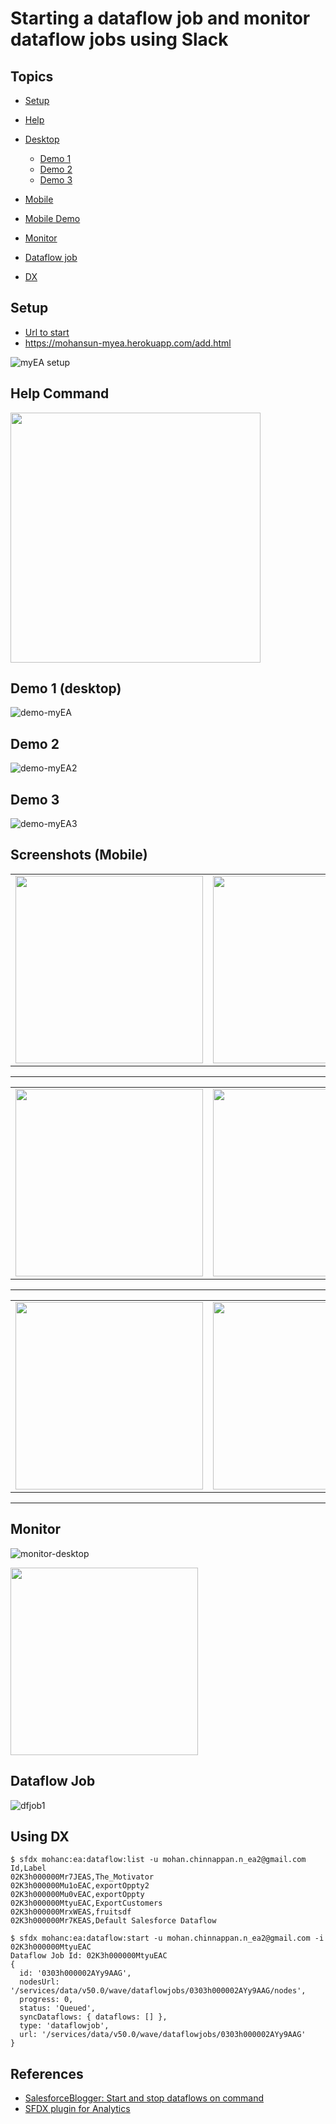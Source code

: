 # Starting a dataflow job and monitor dataflow jobs using Slack 


## Topics
- [Setup](#setup)
- [Help](#help)


- [Desktop](#desktop)
    - [Demo 1](#demo1)
    - [Demo 2](#demo2)
    - [Demo 3](#demo3)



- [Mobile](#mobile)
- [Mobile Demo](https://mohan-chinnappan-n2.github.io/2020/myEAMobile.html)

- [Monitor](#monitor)
- [Dataflow job](#dfjob)

- [DX](#dx)


<a name="setup"></a>
## Setup
- [Url to start](https://mohansun-myea.herokuapp.com/add.html)
- https://mohansun-myea.herokuapp.com/add.html

![myEA setup](img/myEA-setup-1.gif)


<a name="help"></a>
## Help Command
<img src='img/help-1.png' width='400'/></td>


<a name="desktop"></a>
<a name="demo1"></a>
## Demo 1 (desktop)
![demo-myEA](img/myEA-1.gif)

<a name="demo2"></a>
## Demo 2
![demo-myEA2](img/myEA-2.gif)

<a name="demo3"></a>
## Demo 3
![demo-myEA3](img/myEA-demo-3.gif)



<a name="mobile"></a>
## Screenshots (Mobile)

<table>
<tr>
<td> <img src='img/myEA-Mobile-1.PNG' width='300'/></td>
<td> <img src='img/myEA-Mobile-2.PNG' width='300'/></td>
<td> <img src='img/myEA-Mobile-3.PNG' width='300'/></td>
</tr>
</table>
<hr>

<table>
<tr>
<td> <img src='img/myEA-Mobile-4.PNG' width='300'/></td>
<td> <img src='img/myEA-Mobile-5.PNG' width='300'/></td>
<td> <img src='img/myEA-Mobile-6.PNG' width='300'/></td>
</tr>
</table>

<hr/>

<table>
<td> <img src='img/myEA-Mobile-7.PNG' width='300'/></td>
<td> <img src='img/myEA-Mobile-8.PNG' width='300'/></td>
</table>
<hr/>

<a name="monitor"></a>
## Monitor
![monitor-desktop](img/myEA-moinitor-1.png)

<img src='img/myEA-moinitor-2.png' width='300'/>

<a name="dfjob"></a>
## Dataflow Job
![dfjob1](img/myEA-dfjob-1.gif)

<a name="dx"></a>
## Using DX
```
$ sfdx mohanc:ea:dataflow:list -u mohan.chinnappan.n_ea2@gmail.com
Id,Label
02K3h000000Mr7JEAS,The_Motivator
02K3h000000Mu1oEAC,exportOppty2
02K3h000000Mu0vEAC,exportOppty
02K3h000000MtyuEAC,ExportCustomers
02K3h000000MrxWEAS,fruitsdf
02K3h000000Mr7KEAS,Default Salesforce Dataflow

```

```
$ sfdx mohanc:ea:dataflow:start -u mohan.chinnappan.n_ea2@gmail.com -i 02K3h000000MtyuEAC
Dataflow Job Id: 02K3h000000MtyuEAC
{
  id: '0303h000002AYy9AAG',
  nodesUrl: '/services/data/v50.0/wave/dataflowjobs/0303h000002AYy9AAG/nodes',
  progress: 0,
  status: 'Queued',
  syncDataflows: { dataflows: [] },
  type: 'dataflowjob',
  url: '/services/data/v50.0/wave/dataflowjobs/0303h000002AYy9AAG'
}

```

## References
- [SalesforceBlogger: Start and stop dataflows on command](https://www.salesforceblogger.com/2021/01/19/start-and-stop-dataflows-on-command/)
- [SFDX plugin for Analytics](https://www.salesforceblogger.com/2020/11/17/mohans-sfdx-plugin-for-analytics/)
